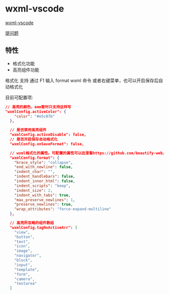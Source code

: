 # wxml-vscode

[wxml-vscode](https://github.com/cnyballk/wxml-vscode)

[提问题](https://github.com/cnyballk/wxml-vscode/issues)

## 特性

- 格式化功能
- 高亮组件功能

格式化 支持 通过 F1 输入 format wxml 命令 或者右键菜单，也可以开启保存后自动格式化

目前可配置项:

```json
// 高亮的颜色，emm暂时只支持这样写
"wxmlConfig.activeColor": {
    "color": "#e5c07b"
  },

  // 是否禁用高亮组件
  "wxmlConfig.activeDisable": false,
  // 是否开启保存自动格式化
  "wxmlConfig.onSaveFormat": false,

  // wxml格式化的属性。可配置的属性可以这里看https://github.com/beautify-web/js-beautify
  "wxmlConfig.format": {
    "brace_style": "collapse",
    "end_with_newline": false,
    "indent_char": "",
    "indent_handlebars": false,
    "indent_inner_html": false,
    "indent_scripts": "keep",
    "indent_size": 2,
    "indent_with_tabs": true,
    "max_preserve_newlines": 1,
    "preserve_newlines": true,
    "wrap_attributes": "force-expand-multiline"
  },

  // 高亮所忽略的组件数组
  "wxmlConfig.tagNoActiveArr": [
    "view",
    "button",
    "text",
    "icon",
    "image",
    "navigator",
    "block",
    "input",
    "template",
    "form",
    "camera",
    "textarea"
  ]
```
